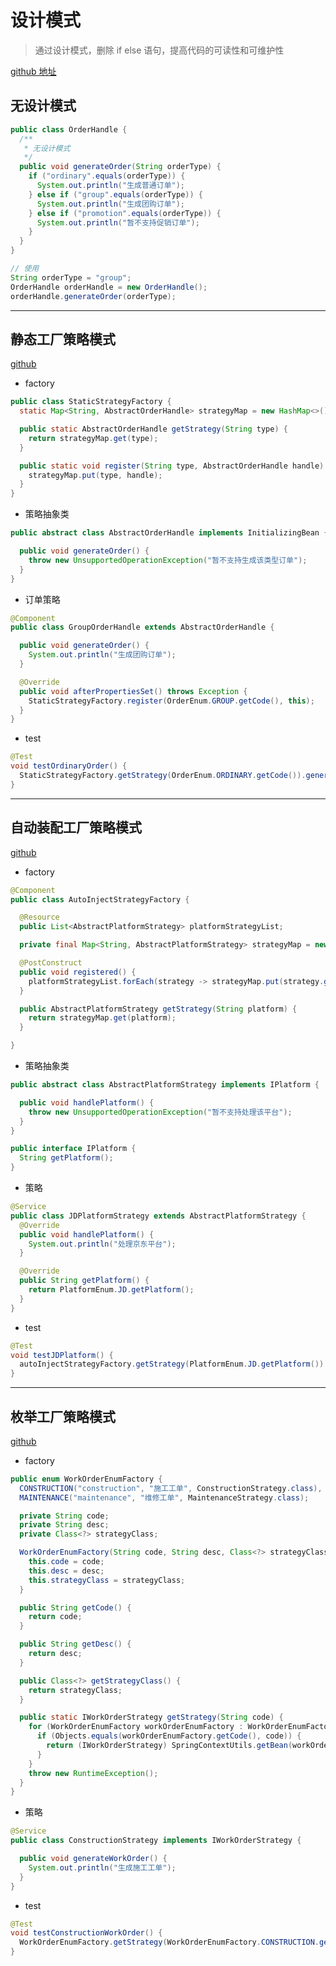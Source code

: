 # 设计模式
> 通过设计模式，删除 if else 语句，提高代码的可读性和可维护性

[github 地址](https://github.com/MellowCo/design-mode-demo)

## 无设计模式
```java
public class OrderHandle {
  /**
   * 无设计模式
   */
  public void generateOrder(String orderType) {
    if ("ordinary".equals(orderType)) {
      System.out.println("生成普通订单");
    } else if ("group".equals(orderType)) {
      System.out.println("生成团购订单");
    } else if ("promotion".equals(orderType)) {
      System.out.println("暂不支持促销订单");
    }
  }
}

// 使用
String orderType = "group";
OrderHandle orderHandle = new OrderHandle();
orderHandle.generateOrder(orderType);
```

---

## 静态工厂策略模式

[github](https://github.com/MellowCo/design-mode-demo/tree/master/src/main/java/com/licl/designmode/staticStrategyFactoryDesign)

* factory

```java
public class StaticStrategyFactory {
  static Map<String, AbstractOrderHandle> strategyMap = new HashMap<>();

  public static AbstractOrderHandle getStrategy(String type) {
    return strategyMap.get(type);
  }

  public static void register(String type, AbstractOrderHandle handle) {
    strategyMap.put(type, handle);
  }
}

```

* 策略抽象类
```java
public abstract class AbstractOrderHandle implements InitializingBean {

  public void generateOrder() {
    throw new UnsupportedOperationException("暂不支持生成该类型订单");
  }
}
```

* 订单策略
```java
@Component
public class GroupOrderHandle extends AbstractOrderHandle {

  public void generateOrder() {
    System.out.println("生成团购订单");
  }

  @Override
  public void afterPropertiesSet() throws Exception {
    StaticStrategyFactory.register(OrderEnum.GROUP.getCode(), this);
  }
}
```

* test
```java
@Test
void testOrdinaryOrder() {
  StaticStrategyFactory.getStrategy(OrderEnum.ORDINARY.getCode()).generateOrder();
}
```

---
## 自动装配工厂策略模式

[github](https://github.com/MellowCo/design-mode-demo/tree/master/src/main/java/com/licl/designmode/autoInjectStrategyFactoryDesign)

* factory
```java
@Component
public class AutoInjectStrategyFactory {

  @Resource
  public List<AbstractPlatformStrategy> platformStrategyList;

  private final Map<String, AbstractPlatformStrategy> strategyMap = new HashMap<>();

  @PostConstruct
  public void registered() {
    platformStrategyList.forEach(strategy -> strategyMap.put(strategy.getPlatform(), strategy));
  }

  public AbstractPlatformStrategy getStrategy(String platform) {
    return strategyMap.get(platform);
  }

}
```

* 策略抽象类
```java
public abstract class AbstractPlatformStrategy implements IPlatform {

  public void handlePlatform() {
    throw new UnsupportedOperationException("暂不支持处理该平台");
  }
}

public interface IPlatform {
  String getPlatform();
}
```

* 策略
```java
@Service
public class JDPlatformStrategy extends AbstractPlatformStrategy {
  @Override
  public void handlePlatform() {
    System.out.println("处理京东平台");
  }

  @Override
  public String getPlatform() {
    return PlatformEnum.JD.getPlatform();
  }
}
```

* test
```java
@Test
void testJDPlatform() {
  autoInjectStrategyFactory.getStrategy(PlatformEnum.JD.getPlatform()).handlePlatform();
}
```

---
## 枚举工厂策略模式

[github](https://github.com/MellowCo/design-mode-demo/tree/master/src/main/java/com/licl/designmode/enumStrategyFactoryDesign)

* factory
```java
public enum WorkOrderEnumFactory {
  CONSTRUCTION("construction", "施工工单", ConstructionStrategy.class),
  MAINTENANCE("maintenance", "维修工单", MaintenanceStrategy.class);

  private String code;
  private String desc;
  private Class<?> strategyClass;

  WorkOrderEnumFactory(String code, String desc, Class<?> strategyClass) {
    this.code = code;
    this.desc = desc;
    this.strategyClass = strategyClass;
  }

  public String getCode() {
    return code;
  }

  public String getDesc() {
    return desc;
  }

  public Class<?> getStrategyClass() {
    return strategyClass;
  }

  public static IWorkOrderStrategy getStrategy(String code) {
    for (WorkOrderEnumFactory workOrderEnumFactory : WorkOrderEnumFactory.values()) {
      if (Objects.equals(workOrderEnumFactory.getCode(), code)) {
        return (IWorkOrderStrategy) SpringContextUtils.getBean(workOrderEnumFactory.getStrategyClass());
      }
    }
    throw new RuntimeException();
  }
}
```

* 策略
```java
@Service
public class ConstructionStrategy implements IWorkOrderStrategy {

  public void generateWorkOrder() {
    System.out.println("生成施工工单");
  }
}
```

* test
```java
@Test
void testConstructionWorkOrder() {
  WorkOrderEnumFactory.getStrategy(WorkOrderEnumFactory.CONSTRUCTION.getCode()).generateWorkOrder();
}
```
